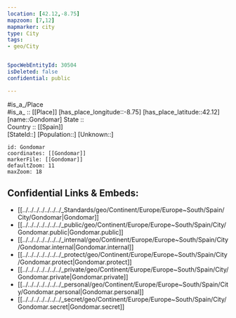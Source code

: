 ```yaml
---
location: [42.12,-8.75] 
mapzoom: [7,12] 
mapmarker: city 
type: City
tags:
- geo/City


SpocWebEntityId: 30504
isDeleted: false
confidential: public

---
```

#is_a_/Place  
#is_a_ :: [[Place]] 
[has_place_longitude::-8.75] 
[has_place_latitude::42.12] 
[name::Gondomar] 
State ::  
Country :: [[Spain]]  
[StateId::] 
[Population::] 
[Unknown::] 


```leaflet
id: Gondomar
coordinates: [[Gondomar]] 
markerFile: [[Gondomar]] 
defaultZoom: 11 
maxZoom: 18
```


## Confidential Links & Embeds: 
- [[../../../../../../../_Standards/geo/Continent/Europe/Europe~South/Spain/City/Gondomar|Gondomar]] 
- [[../../../../../../../_public/geo/Continent/Europe/Europe~South/Spain/City/Gondomar.public|Gondomar.public]] 
- [[../../../../../../../_internal/geo/Continent/Europe/Europe~South/Spain/City/Gondomar.internal|Gondomar.internal]] 
- [[../../../../../../../_protect/geo/Continent/Europe/Europe~South/Spain/City/Gondomar.protect|Gondomar.protect]] 
- [[../../../../../../../_private/geo/Continent/Europe/Europe~South/Spain/City/Gondomar.private|Gondomar.private]] 
- [[../../../../../../../_personal/geo/Continent/Europe/Europe~South/Spain/City/Gondomar.personal|Gondomar.personal]] 
- [[../../../../../../../_secret/geo/Continent/Europe/Europe~South/Spain/City/Gondomar.secret|Gondomar.secret]] 
